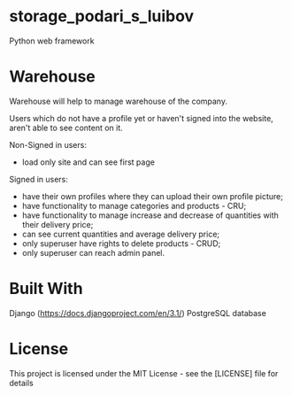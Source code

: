 # storage_podari_s_luibov
Python web framework

# Warehouse

Warehouse will help to manage warehouse of the company.

Users which do not have a profile yet or haven't signed into the website, aren't able to see content on it.

Non-Signed in users:
- load only site and can see first page

Signed in users:
- have their own profiles where they can upload their own profile picture;
- have functionality to manage categories and products - CRU;
- have functionality to manage increase and decrease of quantities with their delivery price;
- can see current quantities and average delivery price;
- only superuser have rights to delete products - CRUD;
- only superuser can reach admin panel.

# Built With
Django (https://docs.djangoproject.com/en/3.1/)
PostgreSQL database

# License
This project is licensed under the MIT License - see the [LICENSE] file for details